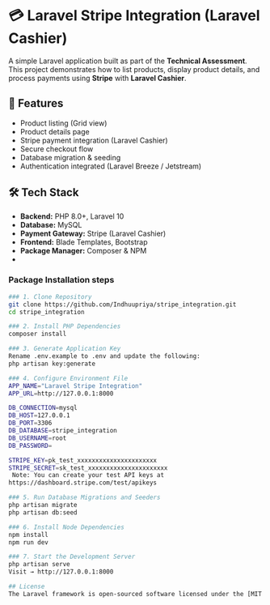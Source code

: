 # 💳 Laravel Stripe Integration (Laravel Cashier)

A simple Laravel application built as part of the **Technical Assessment**.  
This project demonstrates how to list products, display product details, and process payments using **Stripe** with **Laravel Cashier**.

## 🚀 Features

- Product listing (Grid view)
- Product details page
- Stripe payment integration (Laravel Cashier)
- Secure checkout flow
- Database migration & seeding
- Authentication integrated (Laravel Breeze / Jetstream)

## 🛠️ Tech Stack

- **Backend:** PHP 8.0+, Laravel 10  
- **Database:** MySQL  
- **Payment Gateway:** Stripe (Laravel Cashier)  
- **Frontend:** Blade Templates, Bootstrap  
- **Package Manager:** Composer & NPM
- 
### Package Installation steps
```bash
### 1️. Clone Repository
git clone https://github.com/Indhuupriya/stripe_integration.git
cd stripe_integration

### 2️. Install PHP Dependencies
composer install

### 3️. Generate Application Key
Rename .env.example to .env and update the following:
php artisan key:generate

### 4️. Configure Environment File
APP_NAME="Laravel Stripe Integration"
APP_URL=http://127.0.0.1:8000

DB_CONNECTION=mysql
DB_HOST=127.0.0.1
DB_PORT=3306
DB_DATABASE=stripe_integration
DB_USERNAME=root
DB_PASSWORD=

STRIPE_KEY=pk_test_xxxxxxxxxxxxxxxxxxxxxx
STRIPE_SECRET=sk_test_xxxxxxxxxxxxxxxxxxxxxx
 Note: You can create your test API keys at
https://dashboard.stripe.com/test/apikeys

### 5. Run Database Migrations and Seeders
php artisan migrate
php artisan db:seed

### 6️. Install Node Dependencies
npm install
npm run dev

### 7️. Start the Development Server
php artisan serve
Visit → http://127.0.0.1:8000

## License
The Laravel framework is open-sourced software licensed under the [MIT license](https://opensource.org/licenses/MIT).

